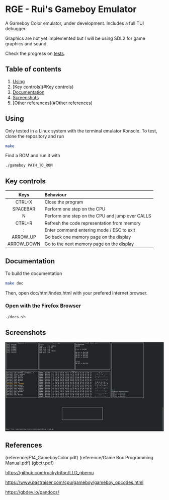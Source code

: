 # RGE - Rui's Gameboy Emulator

A Gameboy Color emulator, under development.
Includes a full TUI debugger.

Graphics are not yet implemented but I will be using SDL2 for game graphics and sound.

Check the progress on [tests](testing.md).

## Table of contents
1. [Using](#Using)
2. [Key controls](#Key controls)
3. [Documentation](#Documentation)
4. [Screenshots](#Screenshots)
5. [Other references](#Other references)

## Using

Only tested in a Linux system with the terminal emulator Konsole.
To test, clone the repository and run

```bash
make
```

Find a ROM and run it with

```bash
./gameboy PATH_TO_ROM
```

## Key controls

| Keys | Behaviour |
| :--: | :-- |
| CTRL+X    | Close the program |
| SPACEBAR  | Perform one step on the CPU |
| N         | Perform one step on the CPU and jump over CALLS |
| CTRL+R    | Refresh the code representation from memory |
| :         | Enter command entering mode / ESC to exit |
| ARROW_UP  | Go back  one memory page on the display |
| ARROW_DOWN  | Go to the next memory page on the display |


## Documentation

To build the documentation

```bash
make doc
```
Then, open doc/html/index.html with your prefered internet browser.

### Open with the Firefox Browser
```bash
./docs.sh
```

## Screenshots

![Example](images/sample.png)

## References

(reference/F14_GameboyColor.pdf)
(reference/Game Box Programming Manual.pdf)
(gbctr.pdf)

https://github.com/rockytriton/LLD_gbemu

https://www.pastraiser.com/cpu/gameboy/gameboy_opcodes.html

https://gbdev.io/pandocs/
